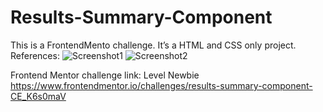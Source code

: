 # Results-Summary-Component
 This is a FrontendMento challenge. It’s a HTML and CSS only project.
References:
![Screenshot1](https://res.cloudinary.com/dz209s6jk/image/upload/f_auto,q_auto,w_700/Challenges/itfowh1sglktuzfi7vj6.jpg)
![Screenshot2](https://res.cloudinary.com/dz209s6jk/image/upload/f_auto,q_auto,w_700/Challenges/aqbssn4qnnb7jwp9kbw2.jpg)

Frontend Mentor challenge link:
Level Newbie
<https://www.frontendmentor.io/challenges/results-summary-component-CE_K6s0maV>
